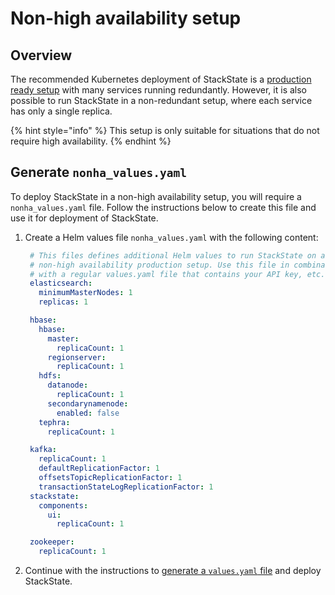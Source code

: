 # Non-high availability setup

## Overview

The recommended Kubernetes deployment of StackState is a [production ready setup](install_stackstate.md) with many services running redundantly. However, it is also possible to run StackState in a non-redundant setup, where each service has only a single replica.

{% hint style="info" %}
This setup is only suitable for situations that do not require high availability.
{% endhint %}

## Generate `nonha_values.yaml`

To deploy StackState in a non-high availability setup, you will require a `nonha_values.yaml` file. Follow the instructions below to create this file and use it for deployment of StackState.

1. Create a Helm values file `nonha_values.yaml` with the following content:

   ```yaml
    # This files defines additional Helm values to run StackState on a 
    # non-high availability production setup. Use this file in combination
    # with a regular values.yaml file that contains your API key, etc.
    elasticsearch:
      minimumMasterNodes: 1
      replicas: 1

    hbase:
      hbase:
        master:
          replicaCount: 1
        regionserver:
          replicaCount: 1
      hdfs:
        datanode:
          replicaCount: 1
        secondarynamenode:
          enabled: false
      tephra:
        replicaCount: 1

    kafka:
      replicaCount: 1
      defaultReplicationFactor: 1
      offsetsTopicReplicationFactor: 1
      transactionStateLogReplicationFactor: 1
    stackstate:
      components:
        ui:
          replicaCount: 1

    zookeeper:
      replicaCount: 1
   ```

2. Continue with the instructions to [generate a `values.yaml` file](/setup/installation/kubernetes_install/install_stackstate.md#generate-valuesyaml) and deploy StackState.

